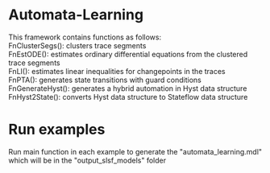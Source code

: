 # Automata-Learning
This framework contains functions as follows:\
FnClusterSegs(): clusters trace segments\
FnEstODE(): estimates ordinary differential equations from the clustered trace segments\
FnLI(): estimates linear inequalities for changepoints in the traces\
FnPTA(): generates state transitions with guard conditions\
FnGenerateHyst(): generates a hybrid automation in Hyst data structure\
FnHyst2State(): converts Hyst data structure to Stateflow data structure

# Run examples
Run main function in each example to generate the "automata_learning.mdl" which will be in the "output_slsf_models" folder
